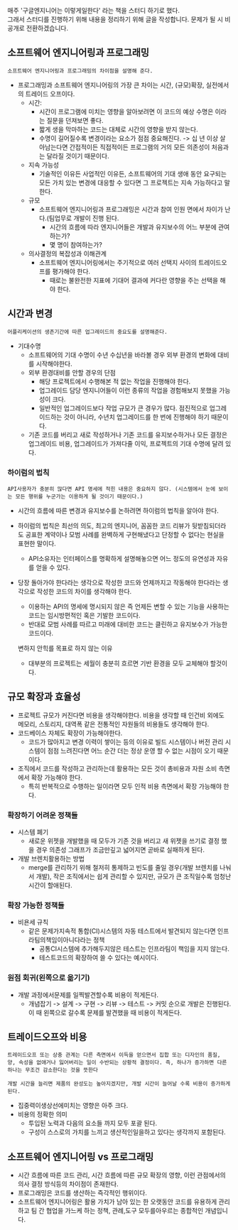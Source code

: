 매주 '구글엔지니어는 이렇게일한다' 라는 책을 스터디 하기로 했다.  
그래서 스터디를 진행하기 위해 내용을 정리하기 위해 글을 작성합니다. 문제가 될 시 비공개로 전환하겠습니다.

## 소프트웨어 엔지니어링과 프로그래밍

```
소프트웨어 엔지니어링과 프로그래밍의 차이점을 설명해 준다.
```

-   프로그래밍과 소프트웨어 엔지니어링의 가장 큰 차이는 시간, (규모)확장, 실전에서의 트레이드 오프이다.
    -   시간:
        -   시간이 프로그램에 미치는 영향을 알아보려면 이 코드의 예상 수명은 이라는 질문을 던져보면 좋다.
        -   짧게 생을 막마하는 코드는 대체로 시간의 영향을 받지 않는다.
        -   수명이 길어질수록 변경이라는 요소가 점점 중요해진다. -> 십 년 이상 살아남는다면 간접적이든 직접적이든 프로그램의 거의 모든 의존성이 처음과는 달라질 것이기 때문이다.
    -   지속 가능성
        -   기술적인 이유든 사업적인 이유든, 소프트웨어의 기대 생애 동안 요구되는 모든 가치 있는 변경에 대응할 수 있다면 그 프로젝트는 지속 가능하다고 말한다.
    -   규모
        -   소프트웨어 엔지니어링과 프로그래밍은 시간과 참여 인원 면에서 차이가 난다.(팀업무로 개발이 진행 된다.
            -   시간의 흐름에 따라 엔지니어들은 개발과 유지보수의 어느 부분에 관여하는가?
            -   몇 명이 참여하는가?
    -   의사결정의 복잡성과 이해관계
        -   소프트웨어 엔지니어링에서는 주기적으로 여러 선택지 사이의 트레이드오프를 평가해야 한다.
            -   때로는 불완전한 지표에 기대어 결과에 커다란 영향을 주는 선택을 해야 한다.

## 시간과 변경

```
어플리케이션의 생존기간에 따른 업그레이드의 중요도를 설명해준다.
```

-   기대수명
    -   소프트웨어의 기대 수명이 수년 수십년을 바라볼 경우 외부 환경의 변화에 대비를 시작해야한다.
    -   외부 환경대비를 안할 경우의 단점
        -   해당 프로젝트에서 수행해본 적 없는 작업을 진행해야 한다.
        -   업그레이드 담당 엔지니어들이 이런 종류의 작업을 경험해보지 못했을 가능성이 크다.
        -   일반적인 업그레이드보다 작업 규모가 큰 경우가 많다. 점진적으로 업그레이드하는 것이 아니라, 수년치 업그레이드를 한 번에 진행해야 하기 때문이다.
    -   기존 코드를 버리고 새로 작성하거나 기존 코드를 유지보수하거나 모든 결정은 업그레이드 비용, 업그레이드가 가져다줄 이익, 프로젝트의 기대 수명에 달려 있다.

### 하이럼의 법칙

```
API사용자가 충분히 많다면 API 명세에 적힌 내용은 중요하지 않다. (시스템에서 눈에 보이는 모든 행위를 누군가는 이용하게 될 것이기 때문이다.)
```

-   시간의 흐름에 따른 변경과 유지보수를 논하려면 하이럼의 법칙을 알아야 한다.
-   하이럼의 법칙은 최선의 의도, 최고의 엔지니어, 꼼꼼한 코드 리뷰가 뒷받침되더라도 공표한 계약이나 모범 사례를 완벽하게 구현해냈다고 단정할 수 없다는 현실을 표현한 말이다.
    -   API소유자는 인터페이스를 명확하게 설명해놓으면 어느 정도의 유연성과 자유를 얻을 수 있다.
-   당장 돌아가야 한다라는 생각으로 작성한 코드와 언제까지고 작동해야 한다라는 생각으로 작성한 코드의 차이를 생각해야 한다.
    
    -   이용하는 API의 명세에 명시되지 않은 즉 언제든 변할 수 있는 기능을 사용하는 코드는 임시방편적인 혹은 기발한 코드이다.
    -   반대로 모범 사례를 따르고 미래에 대비한 코드는 클린하고 유지보수가 가능한 코드이다.
    
    변하지 안힉를 목표로 하지 않는 이유
    -   대부분의 프로젝트는 세월이 충분히 흐르면 기반 환경을 모두 교체해야 할것이다.

## 규모 확장과 효율성

-   프로젝트 규모가 커진다면 비용을 생각해야한다. 비용을 생각할 때 인건비 외에도 메모리, 스토리지, 대역폭 같은 전통적인 자원들의 비용들도 생각해야 한다.
-   코드베이스 자체도 확장이 가능해야한다.
    -   코드가 많아지고 변경 이력이 쌓이는 등의 이유로 빌드 시스템이나 버전 관리 시스템이 점점 느려진다면 어느 순간 더는 정상 운영 할 수 없는 시점이 오기 때문이다.
-   조직에서 코드를 작성하고 관리하는데 활용하는 모든 것이 총비용과 자원 소비 측면에서 확장 가능해야 한다.
    -   특히 반복적으로 수행하는 일이라면 모두 인적 비용 측면에서 확장 가능해야 한다.

### 확장하기 어려운 정책들

-   시스템 폐기
    -   새로운 위젯을 개발했을 때 모두가 기존 것을 버리고 새 위젯을 쓰기로 결정 했을 경우 의존성 그래프가 조금만깊고 넓어지면 곧바로 실패하게 된다.
-   개발 브렌치활용하는 방법
    -   merge를 관리하기 위해 철저히 통제하고 빈도를 줄일 경우(개발 브렌치를 나눠서 개발), 작은 조직에서는 쉽게 관리할 수 있지만, 규모가 큰 조직일수록 엄청난 시간이 할애된다.

### 확장 가능한 정책들

-   비욘세 규칙
    -   같은 문제가지속적 통합(CI)시스템의 자동 테스트에서 발견되지 않는다면 인프라팀의책임이아니다라는 정책
        -   공통CI시스템에 추가해두지않은 테스트는 인프라팀이 책임을 지지 않는다.
        -   테스트코드의 확장하여 쓸 수 있다는 예시이다.

### 원점 회귀(왼쪽으로 옮기기)

-   개발 과정에서문제를 일찍발견할수록 비용이 적게든다.
    -   개념잡기 -> 설계 -> 구현 -> 리뷰 -> 테스트 -> 커밋 순으로 개발은 진행된다. 이 때 왼쪽으로 갈수록 문제를 발견했을 때 비용이 적게든다.

## 트레이드오프와 비용

```
트레이드오프 또는 상충 관계는 다른 측면에서 이득을 얻으면서 집합 또는 디자인의 품질, 양, 속성을 없애거나 잃어버리는 일이 수반되는 상황적 결정이다. 즉, 하나가 증가하면 다른 하나는 무조건 감소한다는 것을 뜻한다

개발 시간을 늘리면 제품의 완성도는 높아지겠지만, 개발 시간이 늘어날 수록 비용이 증가하게 된다. 
```

-   집중력이생상선에미치는 영향은 아주 크다.
-   비용의 정확한 의미
    -   투입된 노력과 다음의 요소들 까지 모두 포괄 된다.
    -   구성이 스스로의 가치를 느끼고 생산적인일을하고 있다는 생각까지 포함된다.

## 소프트웨어 엔지니어링 vs 프로그래밍

-   시간 흐름에 따른 코드 관리, 시간 흐름에 따른 규모 확장의 영향, 이런 관점에서의 의사 결정 방식등의 차이점이 존재한다.
-   프로그래밍은 코드를 생산하는 즉각적인 행위이다.
-   소프트웨어 엔지니어링은 활용 가치가 남아 있는 한 오랫동안 코드를 유용하게 관리하고 팀 간 협업을 가느케 하는 정책, 관례,도구 모두를아우르는 종합적인 개념입니다.